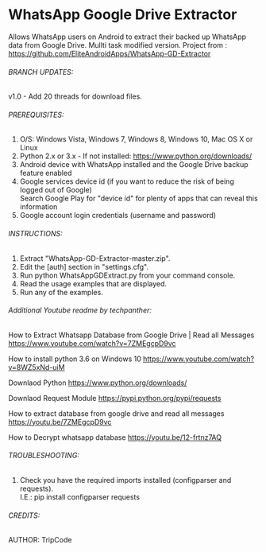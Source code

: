 # WhatsApp Google Drive Extractor
Allows WhatsApp users on Android to extract their backed up WhatsApp data from Google Drive. 
 Mullti task modified version.
 Project from : https://github.com/EliteAndroidApps/WhatsApp-GD-Extractor


###### BRANCH UPDATES:
v1.0 - Add 20 threads for download files.  


###### PREREQUISITES:
 1. O/S: Windows Vista, Windows 7, Windows 8, Windows 10, Mac OS X or Linux  
 2. Python 2.x or 3.x - If not installed: https://www.python.org/downloads/  
 3. Android device with WhatsApp installed and the Google Drive backup feature enabled  
 4. Google services device id (if you want to reduce the risk of being logged out of Google)  
     Search Google Play for "device id" for plenty of apps that can reveal this information  
 5. Google account login credentials (username and password)  


###### INSTRUCTIONS:
 1. Extract "WhatsApp-GD-Extractor-master.zip".  
 2. Edit the [auth] section in "settings.cfg".  
 3. Run python WhatsAppGDExtract.py from your command console.  
 4. Read the usage examples that are displayed.  
 5. Run any of the examples.  
 
 
###### Additional Youtube readme by techpanther:
 
How to Extract Whatsapp Database from Google Drive | Read all Messages
 https://www.youtube.com/watch?v=7ZMEgcpD9vc

How to install python 3.6 on Windows 10
 https://www.youtube.com/watch?v=8WZ5xNd-uiM

Downlaod Python
 https://www.python.org/downloads/

Downlaod Request Module
 https://pypi.python.org/pypi/requests

How to extract database from google drive and read all messages
 https://youtu.be/7ZMEgcpD9vc

How to Decrypt whatsapp database
 https://youtu.be/12-frtnz7AQ

###### TROUBLESHOOTING:
 1. Check you have the required imports installed (configparser and requests).  
     I.E.: pip install configparser requests  


###### CREDITS:
 AUTHOR: TripCode  
